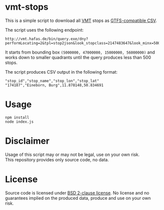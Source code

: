 # vmt-stops

This is a simple script to download all [VMT](http://www.vmt-thueringen.de) stops as [GTFS-compatible CSV](https://developers.google.com/transit/gtfs/reference/stops-file).

The script uses the following endpoint:

```
http://vmt.hafas.de/bin/query.exe/dny?performLocating=2&tpl=stop2json&look_stopclass=2147483647&look_minx=5000000&look_miny=47000000&look_maxx=15000000&look_maxy=56000000
```

It starts from bounding box `(5000000, 47000000, 15000000, 56000000)` and works down to smaller quadrants until the query produces less than 500 stops.

The script produces CSV output in the following format:

```
"stop_id","stop_name","stop_lon","stop_lat"
"174187","Eineborn, Burg",11.878148,50.834691
```

# Usage

```
npm install
node index.js
```

# Disclaimer

Usage of this script may or may not be legal, use on your own risk.  
This repository provides only source code, no data.

# License

Source code is licensed under [BSD 2-clause license](LICENSE). No license and no guarantees implied on the produced data, produce and use on your own risk.